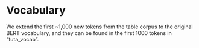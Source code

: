 # Vocabulary

We extend the first ~1,000 new tokens from the table corpus to the original BERT vocabulary, and they can be found in the first 1000 tokens in “tuta_vocab”.
